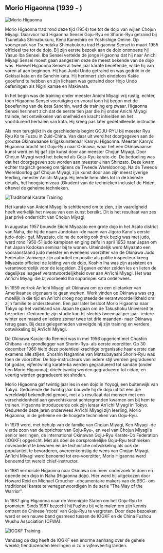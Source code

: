 ## Morio Higaonna (1939 - )

![Morio Higaonna](https://images.unsplash.com/photo-1594381898411-846e7d193883?q=80&w=1974&auto=format&fit=crop)

Morio Higaonna trad rond deze tijd (1954) toe tot de dojo van wijlen Chojun Miyagi. Daarvoor had Higaonna Sensei Goju-Ryu en Shorin-Ryu getraind bij Tsunetaka Shimabukuru, Kenji Kaneshiro en Yoshishige Omine. Op voorspraak van Tsunetaka Shimabukuru trad Higaonna Sensei in maart 1955 officieel toe tot de dojo. Bij zijn eerste bezoek aan de dojo ontmoette hij Yasuo Iba Sensei. Iba Sensei vertelde de jonge Higaonna dat hij naar Anichi Miyagi Sensei moest gaan aangezien deze de meest bekende van de dojo was. Hoewel Higaonna Sensei al twee jaar karate beoefende, wilde hij van voren af aan beginnen. Hij had Junbi Undo getraind en was gedrild in de Gekisai kata en de Sanchin kata. Hij herinnert zich eindeloos Kakie geoefend te hebben en zijn lichaam was getraind door Hojo Undo oefeningen als Nigiri kamae en Makiwara.

In het begin was de training onder meester Anichi Miyagi vrij rustig, echter, toen Higaonna Sensei vooruitging en vooral toen hij begon met de beoefening van de kata Sanchin, werd de training erg zwaar. Higaonna Sensei herinnert zich dat de eerste tien jaar die hij onder Anichi Miyagi trainde, het ontwikkelen van snelheid en kracht inhielden en het voortdurend herhalen van kata. Hij kreeg pas later gedetailleerde instructie.

Als men terugkijkt in de geschiedenis begint GOJU-RYU bij meester Ryu Ryu Ko te Fuzou in Zuid-China. Van daar uit werd het doorgegeven aan de grootse Okinawaanse krijgskunstenaar Kanryu Higaonna. Meester Kanryo Higaonna bracht het Goju-Ryu naar Okinawa, waar het een Okinawaanse kunst werd en hij gaf zijn kunst door aan meester Chojun Miyagi. Door Chojun Miyagi werd het bekend als Goju-Ryu karate-do. De bedoeling was dat het doorgegeven zou worden aan meester Jinan Shinzato. Deze kwam echter tragisch genoeg om tijdens de Tweede Wereldoorlog. Na de Tweede Wereldoorlog gaf Chojun Miyagi, zijn kunst door aan zijn meest ijverige leerling, meester Anichi Miyagi. Hij leerde hem alles tot in de kleinste details, het hoogste niveau (Okuden) van de technieken inclusief de Hiden, oftewel de geheime technieken.

![Traditional Karate Training](https://images.unsplash.com/photo-1588479839125-7d66cfc0c734?q=80&w=1974&auto=format&fit=crop)

Het karate van Anichi Miyagi is schitterend om te zien, zijn vaardigheid heeft werkelijk het niveau van een kunst bereikt. Dit is het resultaat van zes jaar privé onderricht van Chojun Miyagi.

In augustus 1957 bouwde Eiichi Miyazato een grote dojo in het Asato district van Naha, die hij de naam Jundokan -de naam van Jigoro Kano's eerste judo-dojo- gaf. Miyazato, die na de oorlog ook druk bezig was met judo, werd rond 1950-51 judo kampioen en ging zelfs in april 1953 naar Japan om het Japan Kodokan seminar bij te wonen. Uiteindelijk werd Miyazato een vooraanstaand judo meester en eveneens voorzitter van de Okinawa Judo Federatie. Vanwege zijn autoriteit en positie als politie inspecteur kreeg Miyazato officieel de leiding van de dojo, Koshin Iha was zijn assistent en verantwoordelijk voor de lesgelden. Zij gaven echter zelden les en lieten de dagelijkse lesgeef verantwoordelijkheid over aan An'ichi Miyagi. Het was An'ichi Miyagi die bijvoorbeeld Iha suparinpei kata onderwees.

In 1959 vertrok An'ichi Miyagi uit Okinawa om op een olietanker van Amerikaanse eigenaars te gaan werken. Werk vinden op Okinawa was erg moeilijk in die tijd en An'ichi droeg nog steeds de verantwoordelijkheid om zijn familie te ondersteunen. Een jaar later besloot Morio Higaonna naar Tokyo op het vasteland van Japan te gaan om de Takushoku Universeit te bezoeken. Gedurende zijn studie kon hij slechts tweemaal per jaar -iedere winter een maand en iedere zomer twee tot drie maanden- naar Okinawa terug gaan. Bij deze gelegenheden vervolgde hij zijn training en verdere ontwikkeling bij An'ichi Miyagi.

De Okinawa Karate-do Renmei was in mei 1956 opgericht met Choshin Chibana -de grondlegger van Shorin-Ryu- als eerste voorzitter. Op 30 december 1960 hield deze potentieel krachtige organisatie haar eerste dan examens alle stijlen. Shoshin Nagamine van Matsubayashi Shorin-Ryu was toen de voorzitter. De top-instructeurs van iedere stijl werden gegradueerd tot godan, vijfentwintig karate-ka werden gegradueerd tot sandan (onder hen Morio Higaonna); drieëntwintig werden gegradueerd tot nidan; en veertig werden gegradueerd tot shodan.

Morio Higaonna gaf twintig jaar les in een dojo in Yoyogi, een buitenwijk van Tokyo. Gedurende die twintig jaar bouwde hij de dojo uit tot een die wereldwijd bekendheid genoot, met als resultaat dat mensen met een verscheidenheid aan gevechtskunst achtergronden kwamen om bij hem te trainen. Higaonna introduceerde ook zijn leraar An'ichi Miyagi in Tokyo. Gedurende deze jaren onderwees An'ichi Miyagi zijn leerling, Morio Higaonna, in de geheime en de hoogste technieken van Goju-Ryu.

In 1979 werd, met behulp van de familie van Chojun Miyagi, Ken Miyagi -de vierde zoon van de oprichter van Goju-Ryu-, en veel van Chojun Miyagi's senior leerlingen, de International Okinawan Goju-Ryu Karate-Do Federation (IOGKF) opgericht. Met als doel de oorspronkelijke Goju-Ryu technieken onveranderd te bewaren en de technische ontwikkeling als ook de populariteit te bevorderen, overeenkomstig de wens van Chojun Miyagi. An'ichi Miyagi werd benoemd tot ere-voorzitter; Morio Higaonna werd benoemd tot wereld chief-instructor.

In 1981 verhuisde Higaonna naar Okinawa om meer onderzoek te doen en opende een dojo in Naha (Higaonna dojo). Hier werd hij uitgekozen door Howard Reid en Michael Croucher -documentaire makers van de BBC- om traditioneel karate te vertegenwoordigen in de serie "The Way of the Warrior".

In 1987 ging Higaonna naar de Verenigde Staten om het Goju-Ryu te promoten. Sinds 1987 bezocht hij Fuzhou bij vele malen om zijn kennis omtrent de Chinese 'roots' van Goju-Ryu te vergroten. Door deze bezoeken werd er een nauwe band gesmeed tussen de IOGKF en de China Fuzhou Wushu Association (CFWA).

![IOGKF Training](https://images.unsplash.com/photo-1600881333123-ef51e8550e4a?q=80&w=1974&auto=format&fit=crop)

Vandaag de dag heeft de IOGKF een enorme aanhang over de gehele wereld; tienduizenden leerlingen in zo'n vijfenveertig landen. 
